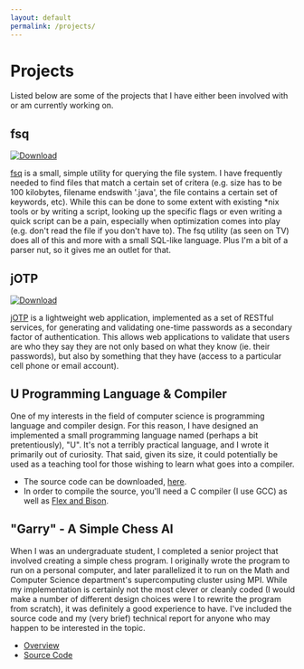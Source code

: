 ```yaml
---
layout: default
permalink: /projects/
---
```


# Projects

Listed below are some of the projects that I have either been involved with or am currently working on.

## fsq

[![Download](https://api.bintray.com/packages/upcrob/generic/fsq/images/download.svg)](https://bintray.com/upcrob/generic/fsq/_latestVersion)

[fsq](https://github.com/upcrob/fsq) is a small, simple utility for querying the file system.  I have frequently needed to find files that match a certain set of critera (e.g. size has to be 100 kilobytes, filename endswith '.java', the file contains a certain set of keywords, etc).  While this can be done to some extent with existing *nix tools or by writing a script, looking up the specific flags or even writing a quick script can be a pain, especially when optimization comes into play (e.g. don't read the file if you don't have to).  The fsq utility (as seen on TV) does all of this and more with a small SQL-like language.  Plus I'm a bit of a parser nut, so it gives me an outlet for that.

## jOTP

[![Download](https://api.bintray.com/packages/upcrob/generic/jOTP/images/download.svg)](https://bintray.com/upcrob/generic/jOTP/_latestVersion)

[jOTP](https://www.owasp.org/index.php/OWASP_JOTP_Project) is a lightweight web application, implemented as a set of RESTful services, for generating and validating one-time passwords as a secondary factor of authentication.  This allows web applications to validate that users are who they say they are not only based on what they know (ie. their passwords), but also by something that they have (access to a particular cell phone or email account).

## U Programming Language & Compiler

One of my interests in the field of computer science is programming language and compiler design.  For this reason, I have designed an implemented a small programming language named (perhaps a bit pretentiously), "U".  It's not a terribly practical language, and I wrote it primarily out of curiosity.  That said, given its size, it could potentially be used as a teaching tool for those wishing to learn what goes into a compiler.

* The source code can be downloaded, [here](https://github.com/upcrob/u-programming-language).
* In order to compile the source, you'll need a C compiler (I use GCC) as well as [Flex and Bison](http://dinosaur.compilertools.net).

## "Garry" - A Simple Chess AI

When I was an undergraduate student, I completed a senior project that involved creating a simple chess program. I originally wrote the program to run on a personal computer, and later parallelized it to run on the Math and Computer Science department's supercomputing cluster using MPI.  While my implementation is certainly not the most clever or cleanly coded (I would make a number of different design choices were I to rewrite the program from scratch), it was definitely a good experience to have.  I've included the source code and my (very brief) technical report for anyone who may happen to be interested in the topic.

* [Overview](../files/projects/ChessPaper.pdf)
* [Source Code](https://github.com/upcrob/garry)
